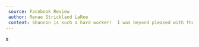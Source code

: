 ```yaml
---
 source: Facebook Review
 author: Renae Strickland LaRoe
 content: Shannon is such a hard worker!  I was beyond pleased with the cleaning she did in my home.  You could use my stainless steel appliances as a mirror when she cleans them!  She is very trustworthy  and does great with our pets.  You will be very pleased with her services!
---
```


s
